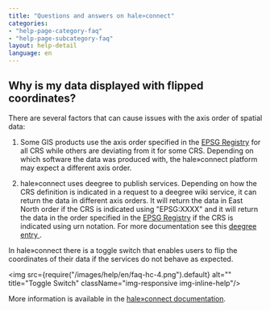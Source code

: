 ```yaml
---
title: "Questions and answers on hale»connect"
categories:
- "help-page-category-faq"
- "help-page-subcategory-faq"
layout: help-detail
language: en
---
```


<h2>Why is my data displayed with flipped coordinates?</h2>

There are several factors that can cause issues with the axis order of spatial data:

1) Some GIS products use the axis order specified in the <a target="_blank" href="https://epsg.org/home.html">EPSG Registry</a> for all CRS while others are deviating from it for some CRS. Depending on which software the data was produced with, the hale»connect platform may expect a different axis order.

2) hale»connect uses deegree to publish services. Depending on how the CRS definition is indicated in a request to a deegree wiki service, it can return the data in different axis orders. It will return the data in East North order if the CRS is indicated using "EPSG:XXXX" and it will return the data in the order specified in the <a target="_blank" href="https://epsg.org/home.html">EPSG Registry</a>  if the CRS is indicated using urn notation. For more documentation see this <a target="_blank" href="https://github.com/deegree/deegree3/wiki/Axis-order-handling">deegree entry </a>.

In hale»connect there is a toggle switch that enables users to flip the coordinates of their data if the services do not behave as expected.

<img src={require("/images/help/en/faq-hc-4.png").default} alt="" title="Toggle Switch" className="img-responsive img-inline-help"/>

More information is available in the <a href="../../references/data/2018-03-08-reference-data-view-services">hale»connect documentation</a>.
